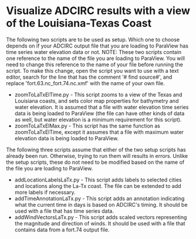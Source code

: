 # Visualize ADCIRC results with a view of the Louisiana-Texas Coast
The following two scripts are to be used as setup. Which one to choose depends on if your ADCIRC output file that you are loading to ParaView has time series water elevation data or not. NOTE: These two scripts contain one reference to the name of the file you are loading to ParaView. You will need to change this reference to the name of your file before running the script. To make this change, open the script you want to use with a text editor, search for the line that has the comment '# find source#', and replace 'fort.63.nc_fort.74.nc.xmf' with the name of your own file. 
- zoomToLaTxElTime.py - This script zooms to a view of the Texas and Louisiana coasts, and sets color map properties for bathymetry and water elevation. It is assumed that a file with water elevation time series data is being loaded to ParaView (the file can have other kinds of data as well, but water elevation is a minimum requirement for this script).
- zoomToLaTxElMax.py - This script has the same function as zoomToLaTxElTime, except it assumes that a file with maximum water elevation data is being loaded to ParaView.

The following three scripts assume that either of the two setup scripts has already been run. Otherwise, trying to run them will results in errors. Unlike the setup scripts, these do not need to be modified based on the name of the file you are loading to ParaView.
- addLocationLabelsLaTx.py - This script adds labels to selected cities and locations along the La-Tx coast. The file can be extended to add more labels if necessary.
- addTimeAnnotationLaTx.py - This script adds an annotation indicating what the current time in days is based on ADCIRC's timing. It should be used with a file that has time series data. 
- addWindVectorsLaTx.py - This script adds scaled vectors representing the magnitude and direction of winds. It should be used with a file that contains data from a fort.74 output file.
